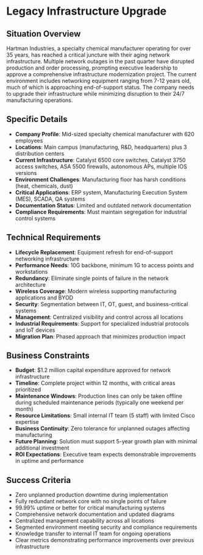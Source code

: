 # Legacy Infrastructure Upgrade

## Situation Overview
Hartman Industries, a specialty chemical manufacturer operating for over 35 years, has reached a critical juncture with their aging network infrastructure. Multiple network outages in the past quarter have disrupted production and order processing, prompting executive leadership to approve a comprehensive infrastructure modernization project. The current environment includes networking equipment ranging from 7-12 years old, much of which is approaching end-of-support status. The company needs to upgrade their infrastructure while minimizing disruption to their 24/7 manufacturing operations.

## Specific Details
- **Company Profile**: Mid-sized specialty chemical manufacturer with 620 employees
- **Locations**: Main campus (manufacturing, R&D, headquarters) plus 3 distribution centers
- **Current Infrastructure**: Catalyst 6500 core switches, Catalyst 3750 access switches, ASA 5500 firewalls, autonomous APs, multiple IOS versions
- **Environment Challenges**: Manufacturing floor has harsh conditions (heat, chemicals, dust)
- **Critical Applications**: ERP system, Manufacturing Execution System (MES), SCADA, QA systems
- **Documentation Status**: Limited and outdated network documentation
- **Compliance Requirements**: Must maintain segregation for industrial control systems

## Technical Requirements
- **Lifecycle Replacement**: Equipment refresh for end-of-support networking infrastructure
- **Performance Needs**: 10G backbone, minimum 1G to access points and workstations
- **Redundancy**: Eliminate single points of failure in the network architecture
- **Wireless Coverage**: Modern wireless supporting manufacturing applications and BYOD
- **Security**: Segmentation between IT, OT, guest, and business-critical systems
- **Management**: Centralized visibility and control across all locations
- **Industrial Requirements**: Support for specialized industrial protocols and IoT devices
- **Migration Plan**: Phased approach that minimizes production impact

## Business Constraints
- **Budget**: $1.2 million capital expenditure approved for network infrastructure
- **Timeline**: Complete project within 12 months, with critical areas prioritized
- **Maintenance Windows**: Production lines can only be taken offline during scheduled maintenance periods (typically one weekend per month)
- **Resource Limitations**: Small internal IT team (5 staff) with limited Cisco expertise
- **Business Continuity**: Zero tolerance for unplanned outages affecting manufacturing
- **Future Planning**: Solution must support 5-year growth plan with minimal additional investment
- **ROI Expectations**: Executive team expects demonstrable improvements in uptime and performance

## Success Criteria
- Zero unplanned production downtime during implementation
- Fully redundant network core with no single points of failure
- 99.99% uptime or better for critical manufacturing systems
- Comprehensive network documentation and updated diagrams
- Centralized management capability across all locations
- Segmented environment meeting security and compliance requirements
- Knowledge transfer to internal IT team for ongoing operations
- Clear metrics demonstrating performance improvements over previous infrastructure